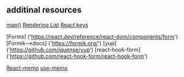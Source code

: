 ## additinal resources

[map()]('https://developer.mozilla.org/en-US/docs/Web/JavaScript/Reference/Global_Objects/Array/map')
[Rendering List]('https://react.dev/learn/rendering-lists#rendering-data-from-arrays)
[React keys]('https://react.dev/learn/rendering-lists#where-to-get-your-key')

[Forms] ('https://react.dev/reference/react-dom/components/form')
[Formik-->docs] ('https://formik.org/')
[yup] ('https://github.com/jquense/yup')
[react-hook-form] ('https://github.com/react-hook-form/react-hook-form')

[React-memo]('https://legacy.reactjs.org/docs/react-api.html#reactmemo')
[use-memo]('https://legacy.reactjs.org/docs/hooks-reference.html#usememo')

